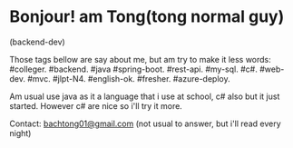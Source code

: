 # Bonjour! am Tong(tong normal guy)
(backend-dev)

Those tags bellow are say about me, but am try to make it less words:
#colleger. #backend. #java #spring-boot. #rest-api. #my-sql. #c#. #web-dev. #mvc. #jlpt-N4. #english-ok. #fresher. #azure-deploy.

Am usual use java as it a language that i use at school, c# also but it just started. However c# are nice so i'll try it more.

 Contact: bachtong01@gmail.com (not usual to answer, but i'll read every night)
